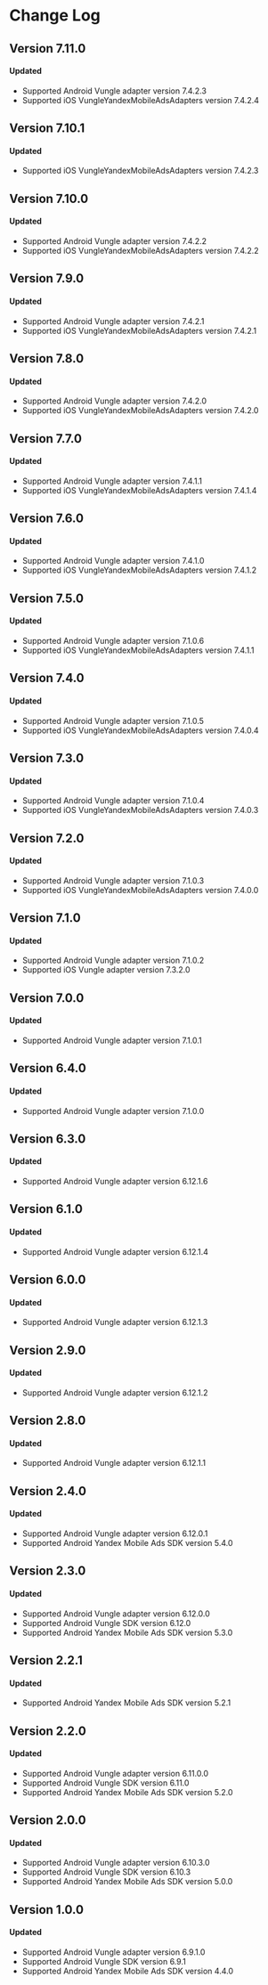# Change Log

## Version 7.11.0

#### Updated

* Supported Android Vungle adapter version 7.4.2.3
* Supported iOS VungleYandexMobileAdsAdapters version 7.4.2.4

## Version 7.10.1

#### Updated

* Supported iOS VungleYandexMobileAdsAdapters version 7.4.2.3

## Version 7.10.0

#### Updated

* Supported Android Vungle adapter version 7.4.2.2
* Supported iOS VungleYandexMobileAdsAdapters version 7.4.2.2

## Version 7.9.0

#### Updated

* Supported Android Vungle adapter version 7.4.2.1
* Supported iOS VungleYandexMobileAdsAdapters version 7.4.2.1

## Version 7.8.0

#### Updated

* Supported Android Vungle adapter version 7.4.2.0
* Supported iOS VungleYandexMobileAdsAdapters version 7.4.2.0

## Version 7.7.0

#### Updated

* Supported Android Vungle adapter version 7.4.1.1
* Supported iOS VungleYandexMobileAdsAdapters version 7.4.1.4

## Version 7.6.0

#### Updated

* Supported Android Vungle adapter version 7.4.1.0
* Supported iOS VungleYandexMobileAdsAdapters version 7.4.1.2

## Version 7.5.0

#### Updated

* Supported Android Vungle adapter version 7.1.0.6
* Supported iOS VungleYandexMobileAdsAdapters version 7.4.1.1

## Version 7.4.0

#### Updated

* Supported Android Vungle adapter version 7.1.0.5
* Supported iOS VungleYandexMobileAdsAdapters version 7.4.0.4

## Version 7.3.0

#### Updated

* Supported Android Vungle adapter version 7.1.0.4
* Supported iOS VungleYandexMobileAdsAdapters version 7.4.0.3

## Version 7.2.0

#### Updated

* Supported Android Vungle adapter version 7.1.0.3
* Supported iOS VungleYandexMobileAdsAdapters version 7.4.0.0

## Version 7.1.0

#### Updated

* Supported Android Vungle adapter version 7.1.0.2
* Supported iOS Vungle adapter version 7.3.2.0

## Version 7.0.0

#### Updated

* Supported Android Vungle adapter version 7.1.0.1

## Version 6.4.0

#### Updated

* Supported Android Vungle adapter version 7.1.0.0

## Version 6.3.0

#### Updated

* Supported Android Vungle adapter version 6.12.1.6

## Version 6.1.0

#### Updated

* Supported Android Vungle adapter version 6.12.1.4

## Version 6.0.0

#### Updated

* Supported Android Vungle adapter version 6.12.1.3

## Version 2.9.0

#### Updated

* Supported Android Vungle adapter version 6.12.1.2

## Version 2.8.0

#### Updated

* Supported Android Vungle adapter version 6.12.1.1

## Version 2.4.0

#### Updated

* Supported Android Vungle adapter version 6.12.0.1
* Supported Android Yandex Mobile Ads SDK version 5.4.0

## Version 2.3.0

#### Updated

* Supported Android Vungle adapter version 6.12.0.0
* Supported Android Vungle SDK version 6.12.0
* Supported Android Yandex Mobile Ads SDK version 5.3.0

## Version 2.2.1

#### Updated

* Supported Android Yandex Mobile Ads SDK version 5.2.1

## Version 2.2.0

#### Updated

* Supported Android Vungle adapter version 6.11.0.0
* Supported Android Vungle SDK version 6.11.0
* Supported Android Yandex Mobile Ads SDK version 5.2.0

## Version 2.0.0

#### Updated

* Supported Android Vungle adapter version 6.10.3.0
* Supported Android Vungle SDK version 6.10.3
* Supported Android Yandex Mobile Ads SDK version 5.0.0

## Version 1.0.0

#### Updated

* Supported Android Vungle adapter version 6.9.1.0
* Supported Android Vungle SDK version 6.9.1
* Supported Android Yandex Mobile Ads SDK version 4.4.0
